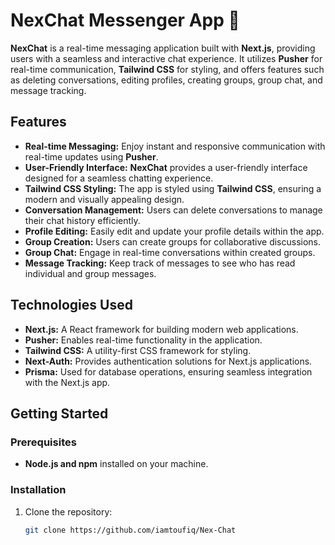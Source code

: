 # **NexChat Messenger App** 🚀

**NexChat** is a real-time messaging application built with **Next.js**, providing users with a seamless and interactive chat experience. It utilizes **Pusher** for real-time communication, **Tailwind CSS** for styling, and offers features such as deleting conversations, editing profiles, creating groups, group chat, and message tracking.

## **Features**

- **Real-time Messaging:** Enjoy instant and responsive communication with real-time updates using **Pusher**.
- **User-Friendly Interface:** **NexChat** provides a user-friendly interface designed for a seamless chatting experience.
- **Tailwind CSS Styling:** The app is styled using **Tailwind CSS**, ensuring a modern and visually appealing design.
- **Conversation Management:** Users can delete conversations to manage their chat history efficiently.
- **Profile Editing:** Easily edit and update your profile details within the app.
- **Group Creation:** Users can create groups for collaborative discussions.
- **Group Chat:** Engage in real-time conversations within created groups.
- **Message Tracking:** Keep track of messages to see who has read individual and group messages.

## **Technologies Used**

- **Next.js:** A React framework for building modern web applications.
- **Pusher:** Enables real-time functionality in the application.
- **Tailwind CSS:** A utility-first CSS framework for styling.
- **Next-Auth:** Provides authentication solutions for Next.js applications.
- **Prisma:** Used for database operations, ensuring seamless integration with the Next.js app.

## **Getting Started**

### **Prerequisites**

- **Node.js and npm** installed on your machine.

### **Installation**

1. Clone the repository:

   ```bash
   git clone https://github.com/iamtoufiq/Nex-Chat
